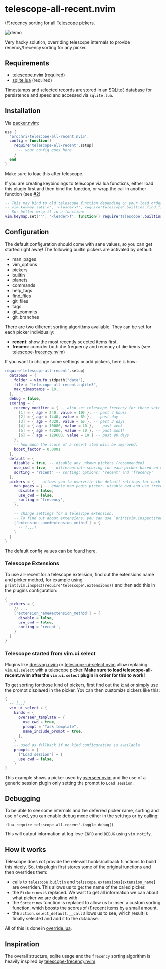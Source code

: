 # telescope-all-recent.nvim
(F)recency sorting for all [Telescope](https://github.com/nvim-telescope/telescope.nvim) pickers.

![demo](https://user-images.githubusercontent.com/38609485/210369490-98c0fecc-ad96-4efa-9360-55b012d70eb6.gif)

Very hacky solution, overriding telescope internals to provide recency/frecency sorting for any picker.


## Requirements

- [telescope.nvim](https://github.com/nvim-telescope/telescope.nvim) (required)
- [sqlite.lua](https://github.com/kkharji/sqlite.lua) (required)

Timestamps and selected records are stored in an [SQLite3](https://www.sqlite.org/index.html) database for persistence and speed and accessed via `sqlite.lua`.

## Installation

Via [packer.nvim](https://github.com/wbthomason/packer.nvim):

```lua
use {
  'prochri/telescope-all-recent.nvim',
  config = function()
    require'telescope-all-recent'.setup{
      -- your config goes here
    }
  end
}
```

Make sure to load this after telescope.

If you are creating keybindings to telescope via lua functions,
either load this plugin first and then bind the function, or wrap the call in another function (see [#2](https://github.com/prochri/telescope-all-recent.nvim/issues/2)):
```lua
-- This may bind to old telescope function depending on your load order:
-- vim.keymap.set('n', '<leader>f', require'telescope'.builtins.find_files)
-- So: better wrap it in a function:
vim.keymap.set('n', '<leader>f', function() require'telescope'.builtins.find_files() end)
```

## Configuration

The default configuration should come with sane values, so you can get started right away! 
The following builtin pickers are activated by default:
- man_pages
- vim_options
- pickers
- builtin
- planets
- commands
- help_tags
- find_files
- git_files
- tags
- git_commits
- git_branches

There are two different sorting algorithms available. They can be set for each picker individually:
- **recent**: show the most recently selected items first.
- **frecent**: consider both the frequency and recency of the items (see [telescope-frecency.nvim](https://github.com/nvim-telescope/telescope-frecency.nvim))

If you want to change some settings or add pickers, here is how:

```lua
require'telescope-all-recent'.setup{
  database = {
    folder = vim.fn.stdpath("data"),
    file = "telescope-all-recent.sqlite3",
    max_timestamps = 10,
  },
  debug = false,
  scoring = {
    recency_modifier = { -- also see telescope-frecency for these settings
      [1] = { age = 240, value = 100 }, -- past 4 hours
      [2] = { age = 1440, value = 80 }, -- past day
      [3] = { age = 4320, value = 60 }, -- past 3 days
      [4] = { age = 10080, value = 40 }, -- past week
      [5] = { age = 43200, value = 20 }, -- past month
      [6] = { age = 129600, value = 10 } -- past 90 days
    },
    -- how much the score of a recent item will be improved.
    boost_factor = 0.0001
  },
  default = {
    disable = true, -- disable any unkown pickers (recommended)
    use_cwd = true, -- differentiate scoring for each picker based on cwd
    sorting = 'recent' -- sorting: options: 'recent' and 'frecency'
  },
  pickers = { -- allows you to overwrite the default settings for each picker
    man_pages = { -- enable man_pages picker. Disable cwd and use frecency sorting.
      disable = false,
      use_cwd = false,
      sorting = 'frecency',
    },

    -- change settings for a telescope extension.
    -- To find out about extensions, you can use `print(vim.inspect(require'telescope'.extensions))`
    ['extension_name#extension_method'] = {
      -- [...]
    }
  }
}
```

The default config values can be found [here](./lua/telescope-all-recent/default.lua).

### Telescope Extensions

To use all-recent for a telescope extension, find out the extensions name and picker method,
for example using `print(vim.inspect(require'telescope'.extensions))` and then add this in the plugins configuration:
```lua
{
  pickers = {
    // ...
    ['extension_name#extension_method'] = {
      disable = false,
      use_cwd = false,
      sorting = 'recent',
    }
  }
}
```

### Telescope started from vim.ui.select

Plugins like [dressing.nvim](https://github.com/stevearc/dressing.nvim#advanced-configuration)
or [telescope-ui-select.nvim](https://github.com/nvim-telescope/telescope-ui-select.nvim)
allow replacing `vim.ui.select` with a telescope picker.
**Make sure to load telescope-all-recent.nvim after the `vim.ui.select` plugin in order for this to work!**

To get sorting for those kind of pickers, first find out the `kind` or simply use the prompt displayed
in the picker. You can then customize pickers like this:
```lua
{
  -- [..]
  vim_ui_select = {
    kinds = {
      overseer_template = {
        use_cwd = true,
        prompt = "Task template",
        name_include_prompt = true,
      },
    }
    -- used as fallback if no kind configuration is available
    prompts = {
      ["Load session"] = {
      use_cwd = false,
    }
}
```

This example shows a picker used by [overseer.nvim](https://github.com/stevearc/overseer.nvim)
and the use of a generic session plugin only setting the prompt to `Load session`.

## Debugging

To be able to see some internals and the deferred picker name, sorting and use of cwd,
you can enable debug mode either in the settings or by calling:
```vim
:lua require'telescope-all-recent'.toggle_debug()
```

This will output information at log level `INFO` and `DEBUG` using `vim.notify`.

## How it works

Telescope does not provide the relevant hooks/callback functions to build this nicely.
So, this plugin first stores some of the original functions and then overrides them:

- calls to `telescope.builtin` and `telescope.extensions[extension_name]` are overriden. This allows us to get the name of the called picker.
- the `Picker:new` is replaced. We want to get all information we can about what picker we are dealing with.
- the `Sorter:new` function is replaced to allow us to insert a custom sorting function, which boosts the scores of (f)recent items by a small amount.
- the `action.select_default.__call` allows us to see, which result is finally selected and add it to the database.

All of this is done in [override.lua](./lua/telescope-all-recent/override.lua).

## Inspiration

The overall structure, sqlite usage and the `frecency` sorting algorithm is heavily inspired by [telescope-frecency.nvim](https://github.com/nvim-telescope/telescope-frecency.nvim).
